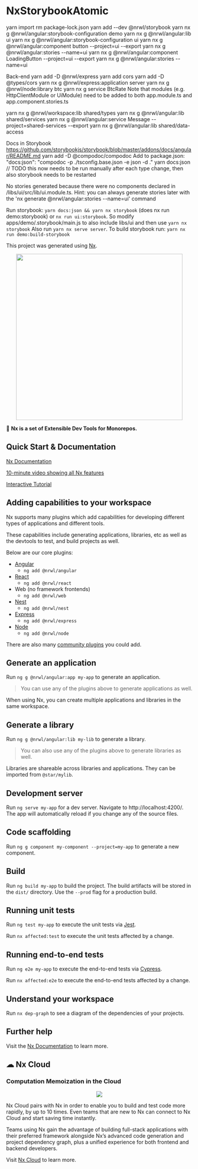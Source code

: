 # NxStorybookAtomic

yarn import
rm package-lock.json
yarn add --dev @nrwl/storybook
yarn nx g @nrwl/angular:storybook-configuration demo
yarn nx g @nrwl/angular:lib ui
yarn nx g @nrwl/angular:storybook-configuration ui
yarn nx g @nrwl/angular:component button --project=ui --export
yarn nx g @nrwl/angular:stories --name=ui
yarn nx g @nrwl/angular:component LoadingButton --project=ui --export
yarn nx g @nrwl/angular:stories --name=ui

Back-end
yarn add -D @nrwl/express
yarn add cors
yarn add -D @types/cors
yarn nx g @nrwl/express:application server
yarn nx g @nrwl/node:library btc
yarn nx g service BtcRate
Note that modules (e.g. HttpClientModule or UiModule) need to be added to both app.module.ts and app.component.stories.ts

yarn nx g @nrwl/workspace:lib shared/types
yarn nx g @nrwl/angular:lib shared/services
yarn nx g @nrwl/angular:service Message --project=shared-services --export
yarn nx g @nrwl/angular:lib shared/data-access

Docs in Storybook
https://github.com/storybookjs/storybook/blob/master/addons/docs/angular/README.md
yarn add -D @compodoc/compodoc
Add to package.json: "docs:json": "compodoc -p ./tsconfig.base.json -e json -d ." 
yarn docs:json // TODO this now needs to be run manually after each type change, then also storybook needs to be restarted

No stories generated because there were no components declared in /libs/ui/src/lib/ui.module.ts.
Hint: you can always generate stories later with the 'nx generate @nrwl/angular:stories --name=ui' command

Run storybook: `yarn docs:json && yarn nx storybook` (does nx run demo:storybook) or `nx run ui:storybook`.
So modify apps/demo/.storybook/main.js to also include libs/ui and then use `yarn nx storybook`
Also run `yarn nx serve server`.
To build storybook run: `yarn nx run demo:build-storybook`

This project was generated using [Nx](https://nx.dev).

<p align="center"><img src="https://raw.githubusercontent.com/nrwl/nx/master/images/nx-logo.png" width="450"></p>

🔎 **Nx is a set of Extensible Dev Tools for Monorepos.**

## Quick Start & Documentation

[Nx Documentation](https://nx.dev/angular)

[10-minute video showing all Nx features](https://nx.dev/angular/getting-started/what-is-nx)

[Interactive Tutorial](https://nx.dev/angular/tutorial/01-create-application)

## Adding capabilities to your workspace

Nx supports many plugins which add capabilities for developing different types of applications and different tools.

These capabilities include generating applications, libraries, etc as well as the devtools to test, and build projects as well.

Below are our core plugins:

- [Angular](https://angular.io)
  - `ng add @nrwl/angular`
- [React](https://reactjs.org)
  - `ng add @nrwl/react`
- Web (no framework frontends)
  - `ng add @nrwl/web`
- [Nest](https://nestjs.com)
  - `ng add @nrwl/nest`
- [Express](https://expressjs.com)
  - `ng add @nrwl/express`
- [Node](https://nodejs.org)
  - `ng add @nrwl/node`

There are also many [community plugins](https://nx.dev/nx-community) you could add.

## Generate an application

Run `ng g @nrwl/angular:app my-app` to generate an application.

> You can use any of the plugins above to generate applications as well.

When using Nx, you can create multiple applications and libraries in the same workspace.

## Generate a library

Run `ng g @nrwl/angular:lib my-lib` to generate a library.

> You can also use any of the plugins above to generate libraries as well.

Libraries are shareable across libraries and applications. They can be imported from `@star/mylib`.

## Development server

Run `ng serve my-app` for a dev server. Navigate to http://localhost:4200/. The app will automatically reload if you change any of the source files.

## Code scaffolding

Run `ng g component my-component --project=my-app` to generate a new component.

## Build

Run `ng build my-app` to build the project. The build artifacts will be stored in the `dist/` directory. Use the `--prod` flag for a production build.

## Running unit tests

Run `ng test my-app` to execute the unit tests via [Jest](https://jestjs.io).

Run `nx affected:test` to execute the unit tests affected by a change.

## Running end-to-end tests

Run `ng e2e my-app` to execute the end-to-end tests via [Cypress](https://www.cypress.io).

Run `nx affected:e2e` to execute the end-to-end tests affected by a change.

## Understand your workspace

Run `nx dep-graph` to see a diagram of the dependencies of your projects.

## Further help

Visit the [Nx Documentation](https://nx.dev/angular) to learn more.






## ☁ Nx Cloud

### Computation Memoization in the Cloud

<p align="center"><img src="https://raw.githubusercontent.com/nrwl/nx/master/images/nx-cloud-card.png"></p>

Nx Cloud pairs with Nx in order to enable you to build and test code more rapidly, by up to 10 times. Even teams that are new to Nx can connect to Nx Cloud and start saving time instantly.

Teams using Nx gain the advantage of building full-stack applications with their preferred framework alongside Nx’s advanced code generation and project dependency graph, plus a unified experience for both frontend and backend developers.

Visit [Nx Cloud](https://nx.app/) to learn more.
